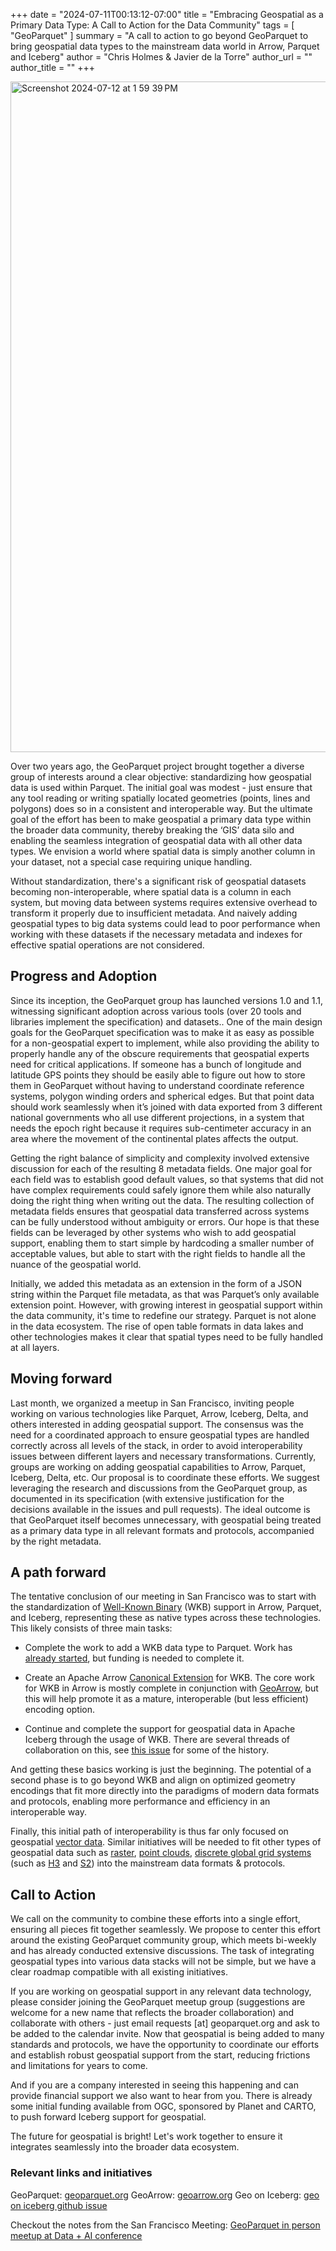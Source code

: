 +++
date = "2024-07-11T00:13:12-07:00"
title = "Embracing Geospatial as a Primary Data Type: A Call to Action for the Data Community"
tags = [ "GeoParquet"
]
summary = "A call to action to go beyond GeoParquet to bring geospatial data types to the mainstream data world in Arrow, Parquet and Iceberg"
author = "Chris Holmes & Javier de la Torre"
author_url = ""
author_title = ""
+++

<img width="1073" alt="Screenshot 2024-07-12 at 1 59 39 PM" src="https://github.com/user-attachments/assets/b7e6c099-29a3-4560-8dc6-b86fde2b7477">

Over two years ago, the GeoParquet project brought together a diverse group of interests around a clear objective: standardizing how geospatial data is used within Parquet. The initial goal was modest - just ensure that any tool reading or writing spatially located geometries (points, lines and polygons) does so in a consistent and interoperable way. But the ultimate goal of the effort has been to make geospatial a primary data type within the broader data community, thereby breaking the ‘GIS’ data silo and enabling the seamless integration of geospatial data with all other data types. We envision a world where spatial data is simply another column in your dataset, not a special case requiring unique handling.

Without standardization, there's a significant risk of geospatial datasets becoming non-interoperable, where spatial data is a column in each system, but moving data between systems requires extensive overhead to transform it properly due to insufficient metadata. And naively adding geospatial types to big data systems could lead to poor performance when working with these datasets if the necessary metadata and indexes for effective spatial operations are not considered.

## Progress and Adoption

Since its inception, the GeoParquet group has launched versions 1.0 and 1.1, witnessing significant adoption across various tools (over 20 tools and libraries implement the specification) and datasets.. One of the main design goals for the GeoParquet specification was to make it as easy as possible for a non-geospatial expert to implement, while also providing the ability to properly handle any of the obscure requirements that geospatial experts need for critical applications. If someone has a bunch of longitude and latitude GPS points they should be easily able to figure out how to store them in GeoParquet without having to understand coordinate reference systems, polygon winding orders and spherical edges. But that point data should work seamlessly when it’s joined with data exported from 3 different national governments who all use different projections, in a system that needs the epoch right because it requires sub-centimeter accuracy in an area where the movement of the continental plates affects the output. 

Getting the right balance of simplicity and complexity involved extensive discussion for each of the resulting 8 metadata fields. One major goal for each field was to establish good default values, so that systems that did not have complex requirements could safely ignore them while also naturally doing the right thing when writing out the data. The resulting collection of metadata fields ensures that geospatial data transferred across systems can be fully understood without ambiguity or errors. Our hope is that these fields can be leveraged by other systems who wish to add geospatial support, enabling them to start simple by hardcoding a smaller number of acceptable values, but able to start with the right fields to handle all the nuance of the geospatial world.

Initially, we added this metadata as an extension in the form of a JSON string within the Parquet file metadata, as that was Parquet’s only available extension point. However, with growing interest in geospatial support within the data community, it's time to redefine our strategy. Parquet is not alone in the data ecosystem. The rise of open table formats in data lakes and other technologies makes it clear that spatial types need to be fully handled at all layers.

## Moving forward
Last month, we organized a meetup in San Francisco, inviting people working on various technologies like Parquet, Arrow, Iceberg, Delta, and others interested in adding geospatial support. The consensus was the need for a coordinated approach to ensure geospatial types are handled correctly across all levels of the stack, in order to avoid interoperability issues between different layers and necessary transformations.
Currently, groups are working on adding geospatial capabilities to Arrow, Parquet, Iceberg, Delta, etc. Our proposal is to coordinate these efforts. We suggest leveraging the research and discussions from the GeoParquet group, as documented in its specification (with extensive justification for the decisions available in the issues and pull requests). The ideal outcome is that GeoParquet itself becomes unnecessary, with geospatial being treated as a primary data type in all relevant formats and protocols, accompanied by the right metadata.

## A path forward
The tentative conclusion of our meeting in San Francisco was to start with the standardization of [Well-Known Binary](https://en.wikipedia.org/wiki/Well-known_text_representation_of_geometry) (WKB) support in Arrow, Parquet, and Iceberg, representing these as native types across these technologies. This likely consists of three main tasks:

* Complete the work to add a WKB data type to Parquet. Work has [already started](https://github.com/apache/parquet-format/pull/240), but funding is needed to complete it.

* Create an Apache Arrow [Canonical Extension](https://arrow.apache.org/docs/format/CanonicalExtensions.html#official-list) for WKB. The core work for WKB in Arrow is mostly complete in conjunction with [GeoArrow](https://geoarrow.org/), but this will help promote it as a mature, interoperable (but less efficient) encoding option.

* Continue and complete the support for geospatial data in Apache Iceberg through the usage of WKB. There are several threads of collaboration on this, see [this issue](https://github.com/apache/iceberg/issues/2586) for some of the history.

And getting these basics working is just the beginning. The potential of a second phase is to go beyond WKB and align on optimized geometry encodings that fit more directly into the paradigms of modern data formats and protocols, enabling more performance and efficiency in an interoperable way.

Finally, this initial path of interoperability is thus far only focused on geospatial [vector data](https://en.wikipedia.org/wiki/Data_model_(GIS)#Vector_data_model). Similar initiatives will be needed to fit other types of geospatial data such as [raster](https://en.wikipedia.org/wiki/Data_model_(GIS)#Raster_data_model), [point clouds](https://en.wikipedia.org/wiki/Point_cloud), [discrete global grid systems](https://en.wikipedia.org/wiki/Discrete_global_grid) (such as [H3](https://h3geo.org) and [S2](https://s2geometry.io)) into the mainstream data formats & protocols. 

## Call to Action
We call on the community to combine these efforts into a single effort, ensuring all pieces fit together seamlessly. We propose to center this effort around the existing GeoParquet community group, which meets bi-weekly and has already conducted extensive discussions. The task of integrating geospatial types into various data stacks will not be simple, but we have a clear roadmap compatible with all existing initiatives. 

If you are working on geospatial support in any relevant data technology, please consider joining the GeoParquet meetup group (suggestions are welcome for a new name that reflects the broader collaboration) and collaborate with others - just email requests [at] geoparquet.org and ask to be added to the calendar invite. Now that geospatial is being added to many standards and protocols, we have the opportunity to coordinate our efforts and establish robust geospatial support from the start, reducing frictions and limitations for years to come. 

And if you are a company interested in seeing this happening and can provide financial support we also want to hear from you. There is already some initial funding available from OGC, sponsored by Planet and CARTO, to push forward Iceberg support for geospatial.

The future for geospatial is bright! Let's work together to ensure it integrates seamlessly into the broader data ecosystem.

### Relevant links and initiatives

GeoParquet: [geoparquet.org](https://geoparquet.org)
GeoArrow: [geoarrow.org](https://geoarrow.org/)
Geo on Iceberg: [geo on iceberg github issue](https://github.com/apache/iceberg/issues/2586)

Checkout the notes from the San Francisco Meeting: [GeoParquet in person meetup at Data + AI conference](https://docs.google.com/document/d/1Dj9F8185qmrz2CpEvgKDlXQkHpBL8CjqGy_JS-hMetI/edit#heading=h.d8n988fv1mve) 

